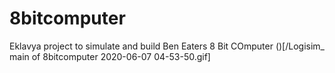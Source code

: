 # 8bitcomputer
Eklavya project to simulate and build Ben Eaters 8 Bit COmputer
()[/Logisim_ main of 8bitcomputer 2020-06-07 04-53-50.gif]

